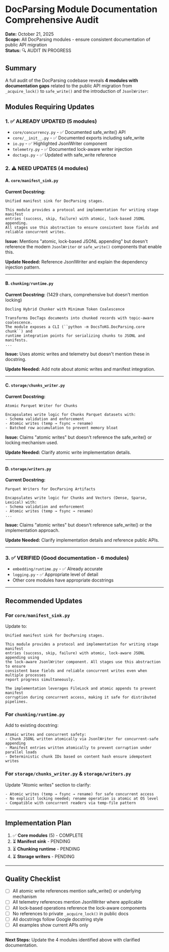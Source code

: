 # DocParsing Module Documentation Comprehensive Audit

**Date:** October 21, 2025  
**Scope:** All DocParsing modules - ensure consistent documentation of public API migration  
**Status:** 🔍 AUDIT IN PROGRESS

## Summary

A full audit of the DocParsing codebase reveals **4 modules with documentation gaps** related to the public API migration from `_acquire_lock()` to `safe_write()` and the introduction of `JsonlWriter`:

## Modules Requiring Updates

### 1. ✅ ALREADY UPDATED (5 modules)
- `core/concurrency.py` - ✅ Documented safe_write() API
- `core/__init__.py` - ✅ Documented exports including safe_write
- `io.py` - ✅ Highlighted JsonlWriter component
- `telemetry.py` - ✅ Documented lock-aware writer injection
- `doctags.py` - ✅ Updated with safe_write reference

### 2. ⚠️ NEED UPDATES (4 modules)

#### A. `core/manifest_sink.py`
**Current Docstring:**
```
Unified manifest sink for DocParsing stages.

This module provides a protocol and implementation for writing stage manifest
entries (success, skip, failure) with atomic, lock-based JSONL appending.
All stages use this abstraction to ensure consistent base fields and
reliable concurrent writes.
```

**Issue:** Mentions "atomic, lock-based JSONL appending" but doesn't reference the modern `JsonlWriter` or `safe_write()` components that enable this.

**Update Needed:** Reference JsonlWriter and explain the dependency injection pattern.

---

#### B. `chunking/runtime.py`
**Current Docstring:** (1429 chars, comprehensive but doesn't mention locking)
```
Docling Hybrid Chunker with Minimum Token Coalescence

Transforms DocTags documents into chunked records with topic-aware coalescence.
The module exposes a CLI (``python -m DocsToKG.DocParsing.core chunk``) and
runtime integration points for serializing chunks to JSONL and manifests.
...
```

**Issue:** Uses atomic writes and telemetry but doesn't mention these in docstring.

**Update Needed:** Add note about atomic writes and manifest integration.

---

#### C. `storage/chunks_writer.py`
**Current Docstring:**
```
Atomic Parquet Writer for Chunks

Encapsulates write logic for Chunks Parquet datasets with:
- Schema validation and enforcement
- Atomic writes (temp → fsync → rename)
- Batched row accumulation to prevent memory bloat
```

**Issue:** Claims "atomic writes" but doesn't reference the safe_write() or locking mechanism used.

**Update Needed:** Clarify atomic write implementation details.

---

#### D. `storage/writers.py`
**Current Docstring:**
```
Parquet Writers for DocParsing Artifacts

Encapsulates write logic for Chunks and Vectors (Dense, Sparse, Lexical) with:
- Schema validation and enforcement
- Atomic writes (temp → fsync → rename)
...
```

**Issue:** Claims "atomic writes" but doesn't reference safe_write() or the implementation approach.

**Update Needed:** Clarify implementation details and reference public APIs.

---

### 3. ✅ VERIFIED (Good documentation - 6 modules)
- `embedding/runtime.py` - ✅ Already accurate
- `logging.py` - ✅ Appropriate level of detail
- Other core modules have appropriate docstrings

---

## Recommended Updates

### For `core/manifest_sink.py`

Update to:
```
Unified manifest sink for DocParsing stages.

This module provides a protocol and implementation for writing stage manifest
entries (success, skip, failure) with atomic, lock-aware JSONL appending using
the lock-aware JsonlWriter component. All stages use this abstraction to ensure
consistent base fields and reliable concurrent writes even when multiple processes
report progress simultaneously.

The implementation leverages FileLock and atomic appends to prevent manifest
corruption during concurrent access, making it safe for distributed pipelines.
```

### For `chunking/runtime.py`

Add to existing docstring:

```
Atomic writes and concurrent safety:
- Chunk JSONL written atomically via JsonlWriter for concurrent-safe appending
- Manifest entries written atomically to prevent corruption under parallel loads
- Deterministic chunk IDs based on content hash ensure idempotent writes
```

### For `storage/chunks_writer.py` & `storage/writers.py`

Update "Atomic writes" section to clarify:

```
- Atomic writes (temp → fsync → rename) for safe concurrent access
- No explicit locking needed; rename operation is atomic at OS level
- Compatible with concurrent readers via temp-file pattern
```

---

## Implementation Plan

1. ✅ **Core modules** (5) - COMPLETE
2. ⏳ **Manifest sink** - PENDING
3. ⏳ **Chunking runtime** - PENDING  
4. ⏳ **Storage writers** - PENDING

---

## Quality Checklist

- [ ] All atomic write references mention safe_write() or underlying mechanism
- [ ] All telemetry references mention JsonlWriter where applicable
- [ ] All lock-based operations reference the lock-aware components
- [ ] No references to private `_acquire_lock()` in public docs
- [ ] All docstrings follow Google docstring style
- [ ] All examples show current APIs only

---

**Next Steps:** Update the 4 modules identified above with clarified documentation.

